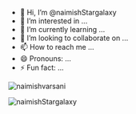 - 👋 Hi, I’m @naimishStargalaxy
- 👀 I’m interested in ...
- 🌱 I’m currently learning ...
- 💞️ I’m looking to collaborate on ...
- 📫 How to reach me ...
- 😄 Pronouns: ...
- ⚡ Fun fact: ...



<p><img align="center" src="https://github-readme-stats.vercel.app/api/top-langs?username=naimishvarsani&show_icons=true&locale=en&layout=compact" alt="naimishvarsani" /></p>

<p><img align="center" src="https://github-readme-streak-stats.herokuapp.com/?user=naimishStargalaxy&" alt="naimishStargalaxy" /></p>
<!---
naimishStargalaxy/naimishStargalaxy is a ✨ special ✨ repository because its `README.md` (this file) appears on your GitHub profile.
You can click the Preview link to take a look at your changes.
--->
